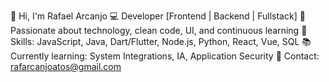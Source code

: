 👋 Hi, I'm Rafael Arcanjo
💻 Developer [Frontend | Backend | Fullstack]
🚀 Passionate about technology, clean code, UI, and continuous learning
🔧 Skills: JavaScript, Java, Dart/Flutter, Node.js, Python, React, Vue, SQL
📚 Currently learning: System Integrations, IA, Application Security
📧 Contact: rafarcanjoatos@gmail.com

<!---
rafarcanjoatos/rafarcanjoatos is a ✨ special ✨ repository because its `README.md` (this file) appears on your GitHub profile.
You can click the Preview link to take a look at your changes.
--->
